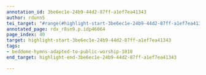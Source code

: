 ```yaml
---
annotation_id: 3be6ec1e-24b9-44d2-87ff-a1ef7ea41343
author: rdunn5
tei_target: "#range(#highlight-start-3be6ec1e-24b9-44d2-87ff-a1ef7ea41343, #highlight-end-3be6ec1e-24b9-44d2-87ff-a1ef7ea41343)"
annotated_page: rdx_r8sn9.p.idp46064
page_index: 40
target: highlight-start-3be6ec1e-24b9-44d2-87ff-a1ef7ea41343
tags:
- beddome-hymns-adapted-to-public-worship-1818
end_target: highlight-end-3be6ec1e-24b9-44d2-87ff-a1ef7ea41343

---
```

